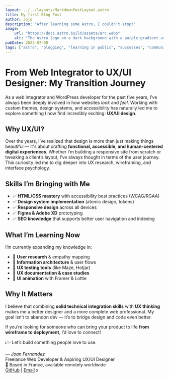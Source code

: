 ```yaml
---
layout: ../../layouts/MarkdownPostLayout.astro
title: My first Blog Post
author: Jojo
description: "After learning some Astro, I couldn't stop!"
image:
    url: "https://docs.astro.build/assets/arc.webp"
    alt: "The Astro logo on a dark background with a purple gradient arc."
pubDate: 2022-07-08
tags: ["astro", "blogging", "learning in public", "successes", "community"]
---
```


# From Web Integrator to UX/UI Designer: My Transition Journey

As a web integrator and WordPress developer for the past five years, I’ve always been deeply involved in how websites *look* and *feel*. Working with custom themes, design systems, and accessibility has naturally led me to explore something I now find incredibly exciting: **UX/UI design**.

## Why UX/UI?

Over the years, I’ve realized that design is more than just making things beautiful — it's about crafting **functional, accessible, and human-centered digital experiences**. Whether I’m building a responsive site from scratch or tweaking a client’s layout, I’ve always thought in terms of the user journey. This curiosity led me to dig deeper into UX research, wireframing, and interface psychology.

## Skills I’m Bringing with Me

- ✅ **HTML/CSS mastery** with accessibility best practices (WCAG/RGAA)
- ✅ **Design system implementation** (atomic design, tokens)
- ✅ **Responsive design** across all devices
- ✅ **Figma & Adobe XD** prototyping
- ✅ **SEO knowledge** that supports better user navigation and indexing

## What I’m Learning Now

I’m currently expanding my knowledge in:
- 🧠 **User research** & empathy mapping
- 📐 **Information architecture** & user flows
- 🧪 **UX testing tools** (like Maze, Hotjar)
- 📝 **UX documentation & case studies**
- 🎨 **UI animation** with Framer & Lottie

## Why It Matters

I believe that combining **solid technical integration skills** with **UX thinking** makes me a better designer and a more complete web professional. My goal isn’t to abandon dev — it’s to bridge design and code even better.

If you’re looking for someone who can bring your product to life **from wireframe to deployment**, I’d love to connect!

👉 Let’s build something people love to use.

—
*Joan Fernandez*  
Freelance Web Developer & Aspiring UX/UI Designer  
📍 Based in France, available remotely worldwide  
[GitHub](https://github.com/Papamundodev) | [Email](mailto:joan909fernandez@gmail.com)
x